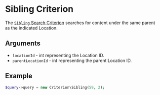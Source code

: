 # Sibling Criterion

The [`Sibling` Search Criterion](https://github.com/ezsystems/ezpublish-kernel/blob/master/eZ/Publish/API/Repository/Values/Content/Query/Criterion/Sibling.php)
searches for content under the same parent as the indicated Location.

## Arguments

- `locationId` - int representing the Location ID.
- `parentLocationId` - int representing the parent Location ID.

## Example

``` php
$query->query = new Criterion\Sibling(59, 2);
```
